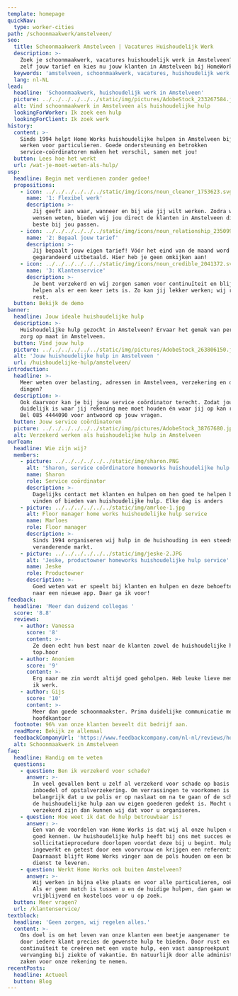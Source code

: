 ```yaml
---
template: homepage
quickNav:
  type: worker-cities
path: /schoonmaakwerk/amstelveen/
seo:
  title: Schoonmaakwerk Amstelveen | Vacatures Huishoudelijk Werk
  description: >-
    Zoek je schoonmaakwerk, vacatures huishoudelijk werk in Amstelveen? Bepaal
    zelf jouw tarief en kies nu jouw klanten in Amstelveen bij HomeWorks
  keywords: 'amstelveen, schoonmaakwerk, vacatures, huishoudelijk werk'
  lang: nl-NL
lead:
  headline: 'Schoonmaakwerk, huishoudelijk werk in Amstelveen'
  picture: ../../../../../../static/img/pictures/AdobeStock_233267584.jpg
  alt: Vind schoonmaakwerk in Amstelveen als huishoudelijke hulp
  lookingForWorker: Ik zoek een hulp
  lookingForClient: Ik zoek werk
history:
  content: >-
    Sinds 1994 helpt Home Works huishoudelijke hulpen in Amstelveen bij het
    werken voor particulieren. Goede ondersteuning en betrokken
    service-coördinatoren maken het verschil, samen met jou!
  button: Lees hoe het werkt
  url: /wat-je-moet-weten-als-hulp/
usp:
  headline: Begin met verdienen zonder gedoe!
  propositions:
    - icon: ../../../../../../static/img/icons/noun_cleaner_1753623.svg
      name: '1: Flexibel werk'
      description: >-
        Jij geeft aan waar, wanneer en bij wie jij wilt werken. Zodra wij jouw
        wensen weten, bieden wij jou direct de klanten in Amstelveen die het
        beste bij jou passen.
    - icon: ../../../../../../static/img/icons/noun_relationship_2350997.svg
      name: '2: Bepaal jouw tarief'
      description: >-
        Jij bepaalt jouw eigen tarief! Vóór het eind van de maand word jij
        gegarandeerd uitbetaald. Hier heb je geen omkijken aan!
    - icon: ../../../../../../static/img/icons/noun_credible_2041372.svg
      name: '3: Klantenservice'
      description: >-
        Je bent verzekerd en wij zorgen samen voor continuïteit en blijven je
        helpen als er een keer iets is. Zo kan jij lekker werken; wij regelen de
        rest.
  button: Bekijk de demo
banner:
  headline: Jouw ideale huishoudelijke hulp
  description: >-
    Huishoudelijke hulp gezocht in Amstelveen? Ervaar het gemak van persoonlijke
    zorg op maat in Amstelveen.
  button: Vind jouw hulp
  picture: ../../../../../../static/img/pictures/AdobeStock_263806150.jpg
  alt: 'Jouw huishoudelijke hulp in Amstelveen '
  url: /huishoudelijke-hulp/amstelveen/
introduction:
  headline: >-
    Meer weten over belasting, adressen in Amstelveen, verzekering en dat soort
    dingen?
  description: >-
    Ook daarvoor kan je bij jouw service coördinator terecht. Zodat jou
    duidelijk is waar jij rekening mee moet houden én waar jij op kan rekenen!
    Bel 085 4444090 voor antwoord op jouw vragen.
  button: Jouw service coördinatoren
  picture: ../../../../../../static/img/pictures/AdobeStock_38767680.jpg
  alt: Verzekerd werken als huishoudelijke hulp in Amstelveen
ourTeam:
  headline: Wie zijn wij?
  members:
    - picture: ../../../../../../static/img/sharon.PNG
      alt: 'Sharon, service coördinatore homeworks huishoudelijke hulp service'
      name: Sharon
      role: Service coördinator
      description: >-
        Dagelijks contact met klanten en hulpen om hen goed te helpen bij het
        vinden of bieden van huishoudelijke hulp. Elke dag is anders
    - picture: ../../../../../../static/img/amrloe-1.jpg
      alt: Floor manager home works huishoudelijke hulp service
      name: Marloes
      role: Floor manager
      description: >-
        Sinds 1994 organiseren wij hulp in de huishouding in een steeds
        veranderende markt.
    - picture: ../../../../../../static/img/jeske-2.JPG
      alt: 'Jeske, productowner homeworks huishoudelijke hulp service'
      name: Jeske
      role: Productowner
      description: >-
        Goed weten wat er speelt bij klanten en hulpen en deze behoefte vertalen
        naar een nieuwe app. Daar ga ik voor!
feedback:
  headline: 'Meer dan duizend collegas '
  score: '8.8'
  reviews:
    - author: Vanessa
      score: '8'
      content: >-
        Ze doen echt hun best naar de klanten zowel de huishoudelijke hulpen
        top.hoor
    - author: Anoniem
      score: '9'
      content: >-
        Erg naar me zin wordt altijd goed geholpen. Heb leuke lieve mensen waar
        ik werk.
    - author: Gijs
      score: '10'
      content: >-
        Meer dan goede schoonmaakster. Prima duidelijke communicatie met het
        hoofdkantoor
  footnote: 96% van onze klanten beveelt dit bedrijf aan.
  readMore: Bekijk ze allemaal
  feedbackCompanyUrl: 'https://www.feedbackcompany.com/nl-nl/reviews/home-works/'
  alt: Schoonmaakwerk in Amstelveen
faq:
  headline: Handig om te weten
  questions:
    - question: Ben ik verzekerd voor schade?
      answer: >-
        In veel gevallen bent u zelf al verzekerd voor schade op basis van uw
        inboedel of opstalverzekering. Om verrassingen te voorkomen is het wel
        belangrijk dat u uw polis er op naslaat om na te gaan of de schade van
        de huishoudelijke hulp aan uw eigen goederen gedekt is. Mocht u niet
        verzekerd zijn dan kunnen wij dat voor u organiseren.
    - question: Hoe weet ik dat de hulp betrouwbaar is?
      answer: >-
        Een van de voordelen van Home Works is dat wij al onze hulpen en klanten
        goed kennen. Uw huishoudelijke hulp heeft bij ons met succes een
        sollicitatieprocedure doorlopen voordat deze bij u begint. Hulpen worden
        ingewerkt en getest door een voorvrouw en krijgen een referentiecheck.
        Daarnaast blijft Home Works vinger aan de pols houden om een betrouwbare
        dienst te leveren.
    - question: Werkt Home Works ook buiten Amstelveen?
      answer: >-
        Wij werken in bijna elke plaats en voor alle particulieren, ook met PGB.
        Als er geen match is tussen u en de huidige hulpen, dan gaan we
        vrijblijvend en kosteloos voor u op zoek.
  button: Meer vragen?
  url: /klantenservice/
textblock:
  headline: 'Geen zorgen, wij regelen alles.'
  content: >-
    Ons doel is om het leven van onze klanten een beetje aangenamer te maken,
    door iedere klant precies de gewenste hulp te bieden. Door rust en
    continuïteit te creëren met een vaste hulp, een vast aanspreekpunt en
    vervanging bij ziekte of vakantie. En natuurlijk door alle administratieve
    zaken voor onze rekening te nemen.
recentPosts:
  headline: Actueel
  button: Blog
---
```


